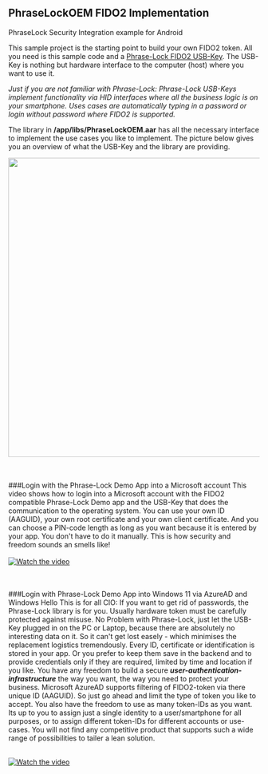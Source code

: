 ## PhraseLockOEM FIDO2 Implementation
PhraseLock Security Integration example for Android


This sample project is the starting point to build your own FIDO2 token. All you need is this sample code and a [Phrase-Lock FIDO2 USB-Key](https://ipoxo.com/?page_id=736). The USB-Key is nothing but hardware interface to the computer (host) where you want to use it. 
 
 *Just if you are not familiar with Phrase-Lock: Phrase-Lock USB-Keys implement functionality via HID interfaces where all the business logic is on your smartphone. Uses cases are automatically typing in a password or login without password where FIDO2 is supported.*

 The library in **/app/libs/PhraseLockOEM.aar** has all the necessary interface to implement the use cases you like to implement. The picture below gives you an overview of what the USB-Key and the library are providing.


<img style="margin:0px auto" src="https://ipoxo.com/wp_ipx/postimg/oem/OEM_Blockdiagramm.png" width="600">



<br/><br/>
###Login with the Phrase-Lock Demo App into a Microsoft account
This video shows how to login into a Microsoft account with the FIDO2 compatible Phrase-Lock Demo app and the USB-Key that does the communication to the operating system.
You can use your own ID (AAGUID), your own root certificate and your own client certificate. And you can choose a PIN-code length as long as you want because it is entered by your app. You don't have to do it manually. This is how security and freedom sounds an smells like! 
<br/>
<br/>
[![Watch the video](https://ipoxo.com/video/PhraseLock2.jpg)](https://ipoxo.com/video/PhraseLock2.mp4)


<br/><br/>
###Login with Phrase-Lock Demo App into Windows 11 via AzureAD and Windows Hello
This is for all CIO: If you want to get rid of passwords, the Phrase-Lock library is for you. Usually hardware token must be carefully protected against misuse. No Problem with Phrase-Lock, just let the USB-Key plugged in on the PC or Laptop, because there are absolutely no interesting data on it. So it can't get lost easely - which minimises the replacement logistics tremendously. 
Every ID, certificate or identification is stored in your app. Or you prefer to keep them save in the backend and to provide credentials only if they are required, limited by time and location if you like. You have any freedom to build a secure __*user-authentication-infrastructure*__ the way you want, the way you need to protect your business.
Microsoft AzureAD supports filtering of FIDO2-token via there unique ID (AAGUID). So just go ahead and limit the type of token you like to accept. 
You also have the freedom to use as many token-IDs as you want. Its up to you to assign just a single identity to a user/smartphone for all purposes, or to assign different token-IDs for different accounts or use-cases. You will not find any competitive product that supports such a wide range of possibilities to tailer a lean solution.
<br/>
<br/>

[![Watch the video](https://ipoxo.com/video/PhraseLock1.jpg)](https://ipoxo.com/video/PhraseLock1.mp4)
